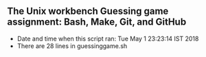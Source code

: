 ## The Unix workbench Guessing game assignment: Bash, Make, Git, and GitHub
* Date and time when this script ran: Tue May  1 23:23:14 IST 2018
* There are 28 lines in guessinggame.sh
